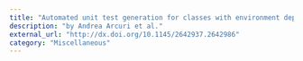 ```yaml
---
title: "Automated unit test generation for classes with environment dependencies"
description: "by Andrea Arcuri et al."
external_url: "http://dx.doi.org/10.1145/2642937.2642986"
category: "Miscellaneous"
---
```

